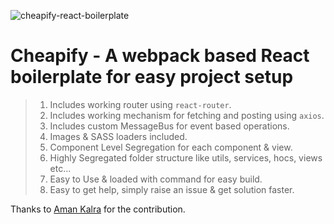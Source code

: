 ![cheapify-react-boilerplate](https://socialify.git.ci/ogil7190/cheapify/image?description=1&descriptionEditable=A%20webpack%20based%20react%20boilerplate%20with%20component%20level%20segregation%20%26%20SASS.&font=KoHo&forks=1&issues=1&language=1&owner=1&pattern=Floating%20Cogs&pulls=1&stargazers=10&theme=Dark)

# **Cheapify - A webpack based React boilerplate for easy project setup**

> 1. Includes working router using `react-router`.
> 2. Includes working mechanism for fetching and posting using `axios`.
> 3. Includes custom MessageBus for event based operations.
> 4. Images & SASS loaders included.
> 5. Component Level Segregation for each component & view.
> 6. Highly Segregated folder structure like utils, services, hocs, views etc...
> 7. Easy to Use & loaded with command for easy build.
> 8. Easy to get help, simply raise an issue & get solution faster.

Thanks to [Aman Kalra](https://github.com/aman97kalra) for the contribution.
